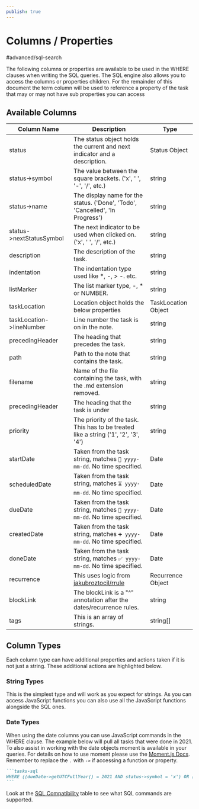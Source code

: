 ```yaml
---
publish: true
---
```


# Columns / Properties

<span class="related-pages">#advanced/sql-search</span>

The following columns or properties are available to be used in the WHERE clauses when writing the SQL queries. The SQL engine also allows you to access the columns or properties children. For the remainder of this document the term column will be used to reference a property of the task that may or may not have sub properties you can access

## Available Columns

| Column Name              | Description                                                                         | Type                |
| ------------------------ | ----------------------------------------------------------------------------------- | ------------------- |
| status                   | The status object holds the current and next indicator and a description.           | Status Object       |
| status->symbol           | The value between the square brackets. ('x', ' ', '-', '/', etc.)                   | string              |
| status->name             | The display name for the status. ('Done', 'Todo', 'Cancelled', 'In Progress')       | string              |
| status->nextStatusSymbol | The next indicator to be used when clicked on.  ('x', ' ', '/', etc.)               | string              |
| description              | The description of the task.                                                        | string              |
| indentation              | The indentation type used like \*, -, > -. etc.                                     | string              |
| listMarker               | The list marker type, -, \* or NUMBER.                                              | string              |
| taskLocation             | Location object holds the below properties                                          | TaskLocation Object |
| taskLocation->lineNumber | Line number the task is on in the note.                                             | string              |
| precedingHeader          | The heading that precedes the task.                                                 | string              |
| path                     | Path to the note that contains the task.                                            | string              |
| filename                 | Name of the file containing the task, with the .md extension removed.               | string              |
| precedingHeader          | The heading that the task is under                                                  | string              |
| priority                 | The priority of the task. This has to be treated like a string ('1', '2', '3', '4') | string              |
| startDate                | Taken from the task string, matches `🛫 yyyy-mm-dd`. No time specified.             | Date                |
| scheduledDate            | Taken from the task string, matches `⏳ yyyy-mm-dd`. No time specified.             | Date                |
| dueDate                  | Taken from the task string, matches `📅 yyyy-mm-dd`. No time specified.             | Date                |
| createdDate              | Taken from the task string, matches `➕ yyyy-mm-dd`. No time specified.             | Date                |
| doneDate                 | Taken from the task string, matches `✅ yyyy-mm-dd`. No time specified.             | Date                |
| recurrence               | This uses logic from [jakubroztocil/rrule](https://github.com/jakubroztocil/rrule)  | Recurrence  Object  |
| blockLink                | The blockLink is a "^" annotation after the dates/recurrence rules.                 | string              |
| tags                     | This is an array of strings.                                                        | string[]            |

## Column Types

Each column type can have additional properties and actions taken if it is not just a string. These additional actions are highlighted below.

### String Types

This is the simplest type and will work as you expect for strings. As you can access JavaScript functions you can also use all the JavaScript functions alongside the SQL ones.

### Date Types

When using the date columns you can use JavaScript commands in the WHERE clause. The example below will pull all tasks that were done in 2021. To also assist in working with the date objects moment is available in your queries. For details on how to use moment please use the [Moment.js Docs](https://momentjs.com/docs/). Remember to replace the `.` with `->` if accessing a function or property.

````markdown
```tasks-sql
WHERE ((dueDate->getUTCFullYear() = 2021 AND status->symbol = 'x') OR (dueDate->getUTCFullYear() = 2022 AND status->symbol = ' ')) AND description LIKE '%#%'
```
````

Look at the [SQL Compatibility](https://github.com/AlaSQL/alasql/wiki/SQL%20keywords) table to see what SQL commands are supported.
